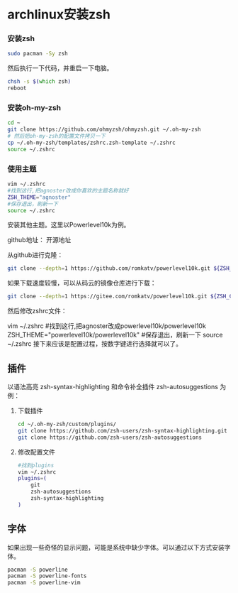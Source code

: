# archlinux安装zsh

### 安装zsh

```zsh
sudo pacman -Sy zsh
```

然后执行一下代码，并重启一下电脑。

```zsh
chsh -s $(which zsh)
reboot
```

### 安装oh-my-zsh

```zsh
cd ~
git clone https://github.com/ohmyzsh/ohmyzsh.git ~/.oh-my-zsh
# 然后把oh-my-zsh的配置文件拷贝一下
cp ~/.oh-my-zsh/templates/zshrc.zsh-template ~/.zshrc
source ~/.zshrc
```

### 使用主题

```zsh
vim ~/.zshrc
#找到这行,把agnoster改成你喜欢的主题名称就好
ZSH_THEME="agnoster"
#保存退出，刷新一下
source ~/.zshrc
```

安装其他主题。这里以Powerlevel10k为例。

github地址： 开源地址

从github进行克隆：

```zsh
git clone --depth=1 https://github.com/romkatv/powerlevel10k.git ${ZSH_CUSTOM:-~/.oh-my-zsh/custom}/themes/powerlevel10k
```

如果下载速度较慢，可以从码云的镜像仓库进行下载：

```zsh
git clone --depth=1 https://gitee.com/romkatv/powerlevel10k.git ${ZSH_CUSTOM:-~/.oh-my-zsh/custom}/themes/powerlevel10k
```

然后修改zshrc文件：

vim ~/.zshrc
#找到这行,把agnoster改成powerlevel10k/powerlevel10k
ZSH_THEME="powerlevel10k/powerlevel10k"
#保存退出，刷新一下
source ~/.zshrc
接下来应该是配置过程，按数字键进行选择就可以了。

## 插件

以语法高亮 zsh-syntax-highlighting 和命令补全插件 zsh-autosuggestions 为例：

1. 下载插件

    ```zsh
    cd ~/.oh-my-zsh/custom/plugins/
    git clone https://github.com/zsh-users/zsh-syntax-highlighting.git
    git clone https://github.com/zsh-users/zsh-autosuggestions
    ```

2. 修改配置文件

    ```zsh
    #找到plugins
    vim ~/.zshrc
    plugins=(
        git
        zsh-autosuggestions
        zsh-syntax-highlighting
    )
    ```

## 字体

如果出现一些奇怪的显示问题，可能是系统中缺少字体。可以通过以下方式安装字体。

```zsh
pacman -S powerline
pacman -S powerline-fonts
pacman -S powerline-vim
```